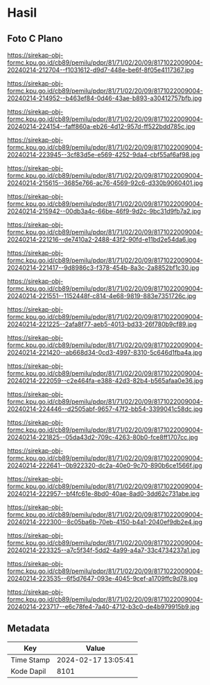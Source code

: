 # Hasil

## Foto C Plano

https://sirekap-obj-formc.kpu.go.id/cb89/pemilu/pdpr/81/71/02/20/09/8171022009004-20240214-212704--f1031612-d9d7-448e-be6f-8f05e4117367.jpg

https://sirekap-obj-formc.kpu.go.id/cb89/pemilu/pdpr/81/71/02/20/09/8171022009004-20240214-214952--b463ef84-0d46-43ae-b893-a30412757bfb.jpg

https://sirekap-obj-formc.kpu.go.id/cb89/pemilu/pdpr/81/71/02/20/09/8171022009004-20240214-224154--faff860a-eb26-4d12-957d-ff522bdd785c.jpg

https://sirekap-obj-formc.kpu.go.id/cb89/pemilu/pdpr/81/71/02/20/09/8171022009004-20240214-223945--3cf83d5e-e569-4252-9da4-cbf55af6af98.jpg

https://sirekap-obj-formc.kpu.go.id/cb89/pemilu/pdpr/81/71/02/20/09/8171022009004-20240214-215615--3685e766-ac76-4569-92c6-d330b9060401.jpg

https://sirekap-obj-formc.kpu.go.id/cb89/pemilu/pdpr/81/71/02/20/09/8171022009004-20240214-215942--00db3a4c-66be-46f9-9d2c-9bc31d9fb7a2.jpg

https://sirekap-obj-formc.kpu.go.id/cb89/pemilu/pdpr/81/71/02/20/09/8171022009004-20240214-221216--de7410a2-2488-43f2-90fd-e11bd2e54da6.jpg

https://sirekap-obj-formc.kpu.go.id/cb89/pemilu/pdpr/81/71/02/20/09/8171022009004-20240214-221417--9d8986c3-f378-454b-8a3c-2a8852bf1c30.jpg

https://sirekap-obj-formc.kpu.go.id/cb89/pemilu/pdpr/81/71/02/20/09/8171022009004-20240214-221551--1152448f-c814-4e68-9819-883e7351726c.jpg

https://sirekap-obj-formc.kpu.go.id/cb89/pemilu/pdpr/81/71/02/20/09/8171022009004-20240214-221225--2afa8f77-aeb5-4013-bd33-26f780b9cf89.jpg

https://sirekap-obj-formc.kpu.go.id/cb89/pemilu/pdpr/81/71/02/20/09/8171022009004-20240214-221420--ab668d34-0cd3-4997-8310-5c646d1fba4a.jpg

https://sirekap-obj-formc.kpu.go.id/cb89/pemilu/pdpr/81/71/02/20/09/8171022009004-20240214-222059--c2e464fa-e388-42d3-82b4-b565afaa0e36.jpg

https://sirekap-obj-formc.kpu.go.id/cb89/pemilu/pdpr/81/71/02/20/09/8171022009004-20240214-224446--d2505abf-9657-47f2-bb54-3399041c58dc.jpg

https://sirekap-obj-formc.kpu.go.id/cb89/pemilu/pdpr/81/71/02/20/09/8171022009004-20240214-221825--05da43d2-709c-4263-80b0-fce8ff1707cc.jpg

https://sirekap-obj-formc.kpu.go.id/cb89/pemilu/pdpr/81/71/02/20/09/8171022009004-20240214-222641--0b922320-dc2a-40e0-9c70-890b6ce1566f.jpg

https://sirekap-obj-formc.kpu.go.id/cb89/pemilu/pdpr/81/71/02/20/09/8171022009004-20240214-222957--bf4fc61e-8bd0-40ae-8ad0-3dd62c731abe.jpg

https://sirekap-obj-formc.kpu.go.id/cb89/pemilu/pdpr/81/71/02/20/09/8171022009004-20240214-222300--8c05ba6b-70eb-4150-b4a1-2040ef9db2e4.jpg

https://sirekap-obj-formc.kpu.go.id/cb89/pemilu/pdpr/81/71/02/20/09/8171022009004-20240214-223325--a7c5f34f-5dd2-4a99-a4a7-33c4734237a1.jpg

https://sirekap-obj-formc.kpu.go.id/cb89/pemilu/pdpr/81/71/02/20/09/8171022009004-20240214-223535--6f5d7647-093e-4045-9cef-a1709ffc9d78.jpg

https://sirekap-obj-formc.kpu.go.id/cb89/pemilu/pdpr/81/71/02/20/09/8171022009004-20240214-223717--e6c78fe4-7a40-4712-b3c0-de4b979915b9.jpg


## Metadata

| Key        | Value               |
| ---------- | ------------------- |
| Time Stamp | 2024-02-17 13:05:41 |
| Kode Dapil | 8101                |



